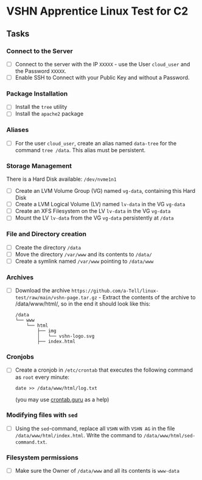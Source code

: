 # VSHN Apprentice Linux Test for C2

## Tasks
### Connect to the Server
- [ ] Connect to the server with the IP `XXXXX` - use the User `cloud_user` and the Password `XXXXX`.
- [ ] Enable SSH to Connect with your Public Key and without a Password.

### Package Installation
- [ ] Install the `tree` utility
- [ ] Install the `apache2` package

### Aliases
- [ ] For the user `cloud_user`, create an alias named `data-tree` for the command `tree /data`. This alias must be persistent.

### Storage Management
There is a Hard Disk available: `/dev/nvme1n1`
  - [ ] Create an LVM Volume Group (VG) named `vg-data`, containing this Hard Disk
  - [ ] Create a LVM Logical Volume (LV) named `lv-data` in the VG `vg-data`
  - [ ] Create an XFS Filesystem on the LV `lv-data` in the VG `vg-data`
  - [ ] Mount the LV `lv-data` from the VG `vg-data` persistently at `/data`

### File and Directory creation
- [ ] Create the directory `/data`
- [ ] Move the directory `/var/www` and its contents to `/data/`
- [ ] Create a symlink named `/var/www` pointing to `/data/www`

### Archives
- [ ] Download the archive `https://github.com/a-Tell/linux-test/raw/main/vshn-page.tar.gz` - Extract the contents of the archive to /data/www/html/, so in the end it should look like this:
  ```
  /data
  └── www
      └── html
          ├── img
          │   └── vshn-logo.svg
          ├── index.html
  ```

### Cronjobs
- [ ] Create a cronjob in `/etc/crontab` that executes the following command as `root` every minute:
  ```
  date >> /data/www/html/log.txt
  ```
  (you may use [crontab.guru](https://crontab.guru) as a help)

### Modifying files with `sed`
- [ ] Using the `sed`-command, replace all `VSHN` with `VSHN AG` in the file `/data/www/html/index.html`. Write the command to `/data/www/html/sed-command.txt`.

### Filesystem permissions
- [ ] Make sure the Owner of `/data/www` and all its contents is `www-data`

